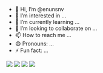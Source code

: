 - 👋 Hi, I’m @enunsnv
- 👀 I’m interested in ...
- 🌱 I’m currently learning ...
- 💞️ I’m looking to collaborate on ...
- 📫 How to reach me ...
- 😄 Pronouns: ...
- ⚡ Fun fact: ...

<!---
enunsnv/enunsnv is a ✨ special ✨ repository because its `README.md` (this file) appears on your GitHub profile.
You can click the Preview link to take a look at your changes.
--->

<img src="https://img.shields.io/badge/react-%2320232a.svg?style=flat&logo=react&logoColor=%2361DAFB"/>
<img src="https://img.shields.io/badge/figma-%23F24E1E.svg?style=flat&logo=figma&logoColor=white"/>
<img src="https://img.shields.io/badge/Next-black?style=flat&logo=next.js&logoColor=white"/>
<img src="https://img.shields.io/badge/node.js-6DA55F?style=flat&logo=node.js&logoColor=white"/>


